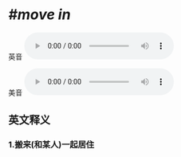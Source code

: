 # ***\#move in*** 
英音
<audio src="./media/move in1_AAC.aac" controls="controls"></audio>

美音
<audio src="./media/move in2_AAC.aac" controls="controls"></audio>



  

英文释义
---
### 1.**搬来(和某人)一起居住**  


